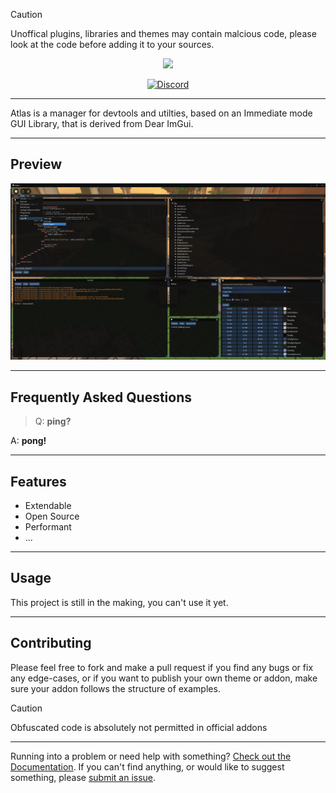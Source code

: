 
> [!CAUTION]
> Unoffical plugins, libraries and themes may contain malcious code, please look at the code before adding it to your sources.

<p align="center">
    <img src="https://raw.github.com/4DBug/Atlas/refs/heads/main/Assets/Atlas.png" width="420">
</p>

<div align="center">

[![Discord][shield-discord-server]][discord-invite]

[shield-discord-server]: https://img.shields.io/discord/1305575464764444822?logo=discord&logoColor=white&label=discord&color=4d3dff

[discord-invite]:  https://discord.gg/XZNZ7baZWD

</div>

----

Atlas is a manager for devtools and utilties, based on an Immediate mode GUI Library, that is derived from Dear ImGui.

----

## Preview

![](https://raw.githubusercontent.com/4DBug/Atlas/refs/heads/main/Assets/AtlasUI.png)

----

## Frequently Asked Questions

> Q: **ping?**

  A: **pong!**

----

## Features

- Extendable
- Open Source
- Performant
- ...

----

## Usage

This project is still in the making, you can't use it yet.

----

## Contributing
Please feel free to fork and make a pull request if you find any bugs or fix any edge-cases, or if you want to publish your own theme or addon, make sure your addon follows the structure of examples.

> [!CAUTION]
> Obfuscated code is absolutely not permitted in official addons

----

Running into a problem or need help with something? [Check out the Documentation](https://github.com/0zbug/Atlas). If you can't find anything, or would like to suggest something, please [submit an issue](https://github.com/0zbug/Atlas/issues).

